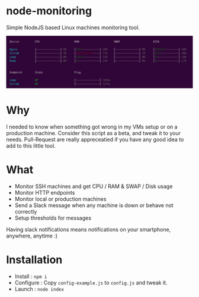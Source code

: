 # node-monitoring
Simple NodeJS based Linux machines monitoring tool.

![Node Monitoring example](example.png?raw=true "Node Monitoring example")

# Why
I needed to know when something got wrong in my VMs setup or on a production machine.
Consider this script as a beta, and tweak it to your needs.
Pull-Request are really appreceatied if you have any good idea to add to this little tool.

# What

- Monitor SSH machines and get CPU / RAM & SWAP / Disk usage
- Monitor HTTP endpoints
- Monitor local or production machines
- Send a Slack message when any machine is down or behave not correctly
- Setup thresholds for messages

Having slack notifications means notifications on your smartphone, anywhere, anytime :)

# Installation

- Install : `npm i`
- Configure : Copy `config-example.js` to `config.js` and tweak it.
- Launch : `node index`